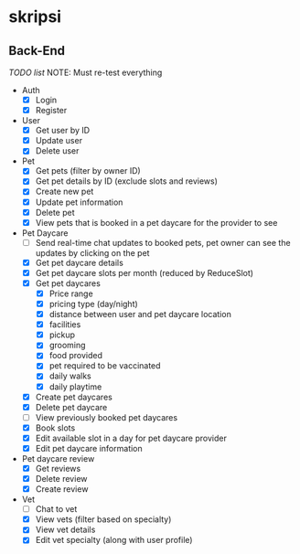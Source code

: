# skripsi

## Back-End
*TODO list*
NOTE: Must re-test everything

- Auth
  - [x] Login
  - [x] Register
- User
  - [x] Get user by ID
  - [x] Update user
  - [x] Delete user

- Pet
  - [x] Get pets (filter by owner ID)
  - [x] Get pet details by ID (exclude slots and reviews)
  - [x] Create new pet
  - [x] Update pet information
  - [x] Delete pet
  - [x] View pets that is booked in a pet daycare for the provider to see
- Pet Daycare
  - [ ] Send real-time chat updates to booked pets, pet owner can see the updates by clicking on the pet
  - [x] Get pet daycare details
  - [x] Get pet daycare slots per month (reduced by ReduceSlot)
  - [x] Get pet daycares
    - [x] Price range
    - [x] pricing type (day/night)
    - [x] distance between user and pet daycare location
    - [x] facilities
    - [x] pickup
    - [x] grooming
    - [x] food provided
    - [x] pet required to be vaccinated
    - [x] daily walks
    - [x] daily playtime
  - [x] Create pet daycares
  - [x] Delete pet daycare
  - [ ] View previously booked pet daycares
  - [x] Book slots
  - [x] Edit available slot in a day for pet daycare provider
  - [x] Edit pet daycare information
- Pet daycare review
  - [x] Get reviews
  - [x] Delete review
  - [x] Create review
- Vet
  - [ ] Chat to vet
  - [x] View vets (filter based on specialty)
  - [x] View vet details
  - [x] Edit vet specialty (along with user profile)
